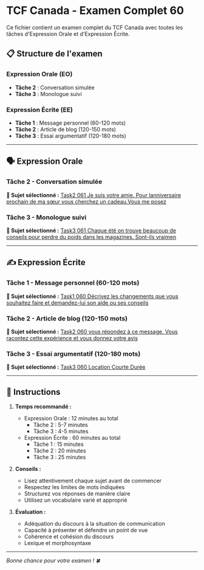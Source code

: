 # TCF Canada - Examen Complet 60

Ce fichier contient un examen complet du TCF Canada avec toutes les tâches d'Expression Orale et d'Expression Écrite.

## 📋 Structure de l'examen

### Expression Orale (EO)
- **Tâche 2** : Conversation simulée
- **Tâche 3** : Monologue suivi

### Expression Écrite (EE)  
- **Tâche 1** : Message personnel (60-120 mots)
- **Tâche 2** : Article de blog (120-150 mots)
- **Tâche 3** : Essai argumentatif (120-180 mots)

---

## 🗣️ Expression Orale

### Tâche 2 - Conversation simulée

**📄 Sujet sélectionné :** [Task2 061 Je suis votre amie. Pour lanniversaire prochain de ma sœur vous cherchez un cadeau.Vous me posez](tcf_canada/eo/task2/task2_061_Je_suis_votre_amie._Pour_lanniversaire_prochain_de_ma_sœur_vous_cherchez_un_cadeau.Vous_me_posez.md)

### Tâche 3 - Monologue suivi

**📄 Sujet sélectionné :** [Task3 061 Chaque été on trouve beaucoup de conseils pour perdre du poids dans les magazines. Sont-ils vraimen](tcf_canada/eo/task3/task3_061_Chaque_été_on_trouve_beaucoup_de_conseils_pour_perdre_du_poids_dans_les_magazines._Sont-ils_vraimen.md)

---

## ✍️ Expression Écrite

### Tâche 1 - Message personnel (60-120 mots)

**📄 Sujet sélectionné :** [Task1 060 Décrivez les changements que vous souhaitez faire et demandez-lui son aide ou ses conseils](tcf_canada/ee/task1/task1_060_Décrivez_les_changements_que_vous_souhaitez_faire_et_demandez-lui_son_aide_ou_ses_conseils.md)

### Tâche 2 - Article de blog (120-150 mots)

**📄 Sujet sélectionné :** [Task2 060 vous répondez à ce message. Vous racontez cette expérience et vous donnez votre avis](tcf_canada/ee/task2/task2_060_vous_répondez_à_ce_message._Vous_racontez_cette_expérience_et_vous_donnez_votre_avis.md)

### Tâche 3 - Essai argumentatif (120-180 mots)

**📄 Sujet sélectionné :** [Task3 060 Location Courte Durée](tcf_canada/ee/task3/task3_060_Location_Courte_Durée.md)

---

## 📝 Instructions

1. **Temps recommandé :**
   - Expression Orale : 12 minutes au total
     - Tâche 2 : 5-7 minutes
     - Tâche 3 : 4-5 minutes
   - Expression Écrite : 60 minutes au total
     - Tâche 1 : 15 minutes
     - Tâche 2 : 20 minutes  
     - Tâche 3 : 25 minutes

2. **Conseils :**
   - Lisez attentivement chaque sujet avant de commencer
   - Respectez les limites de mots indiquées
   - Structurez vos réponses de manière claire
   - Utilisez un vocabulaire varié et approprié

3. **Évaluation :**
   - Adéquation du discours à la situation de communication
   - Capacité à présenter et défendre un point de vue
   - Cohérence et cohésion du discours
   - Lexique et morphosyntaxe

---

*Bonne chance pour votre examen ! 🍀*
